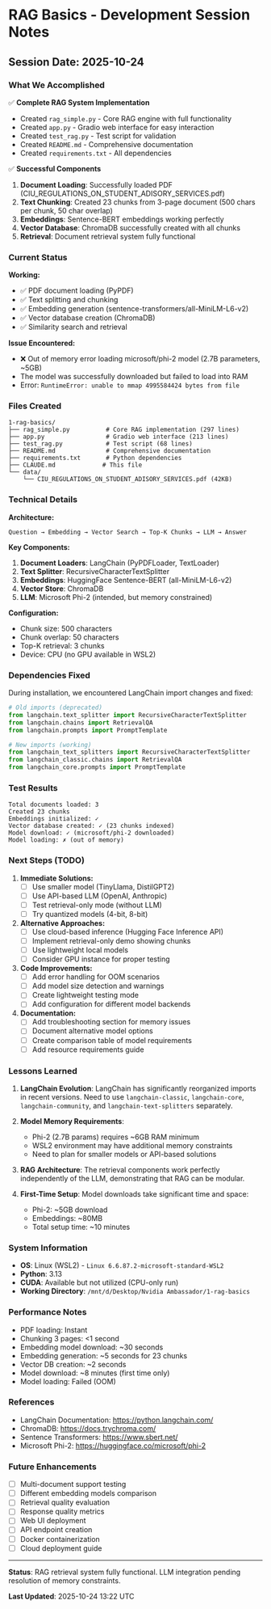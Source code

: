 # RAG Basics - Development Session Notes

## Session Date: 2025-10-24

### What We Accomplished

✅ **Complete RAG System Implementation**
- Created `rag_simple.py` - Core RAG engine with full functionality
- Created `app.py` - Gradio web interface for easy interaction
- Created `test_rag.py` - Test script for validation
- Created `README.md` - Comprehensive documentation
- Created `requirements.txt` - All dependencies

✅ **Successful Components**
1. **Document Loading**: Successfully loaded PDF (CIU_REGULATIONS_ON_STUDENT_ADISORY_SERVICES.pdf)
2. **Text Chunking**: Created 23 chunks from 3-page document (500 chars per chunk, 50 char overlap)
3. **Embeddings**: Sentence-BERT embeddings working perfectly
4. **Vector Database**: ChromaDB successfully created with all chunks
5. **Retrieval**: Document retrieval system fully functional

### Current Status

**Working:**
- ✅ PDF document loading (PyPDF)
- ✅ Text splitting and chunking
- ✅ Embedding generation (sentence-transformers/all-MiniLM-L6-v2)
- ✅ Vector database creation (ChromaDB)
- ✅ Similarity search and retrieval

**Issue Encountered:**
- ❌ Out of memory error loading microsoft/phi-2 model (2.7B parameters, ~5GB)
- The model was successfully downloaded but failed to load into RAM
- Error: `RuntimeError: unable to mmap 4995584424 bytes from file`

### Files Created

```
1-rag-basics/
├── rag_simple.py          # Core RAG implementation (297 lines)
├── app.py                 # Gradio web interface (213 lines)
├── test_rag.py            # Test script (68 lines)
├── README.md              # Comprehensive documentation
├── requirements.txt       # Python dependencies
├── CLAUDE.md             # This file
└── data/
    └── CIU_REGULATIONS_ON_STUDENT_ADISORY_SERVICES.pdf (42KB)
```

### Technical Details

**Architecture:**
```
Question → Embedding → Vector Search → Top-K Chunks → LLM → Answer
```

**Key Components:**
1. **Document Loaders**: LangChain (PyPDFLoader, TextLoader)
2. **Text Splitter**: RecursiveCharacterTextSplitter
3. **Embeddings**: HuggingFace Sentence-BERT (all-MiniLM-L6-v2)
4. **Vector Store**: ChromaDB
5. **LLM**: Microsoft Phi-2 (intended, but memory constrained)

**Configuration:**
- Chunk size: 500 characters
- Chunk overlap: 50 characters
- Top-K retrieval: 3 chunks
- Device: CPU (no GPU available in WSL2)

### Dependencies Fixed

During installation, we encountered LangChain import changes and fixed:
```python
# Old imports (deprecated)
from langchain.text_splitter import RecursiveCharacterTextSplitter
from langchain.chains import RetrievalQA
from langchain.prompts import PromptTemplate

# New imports (working)
from langchain_text_splitters import RecursiveCharacterTextSplitter
from langchain_classic.chains import RetrievalQA
from langchain_core.prompts import PromptTemplate
```

### Test Results

```
Total documents loaded: 3
Created 23 chunks
Embeddings initialized: ✓
Vector database created: ✓ (23 chunks indexed)
Model download: ✓ (microsoft/phi-2 downloaded)
Model loading: ✗ (out of memory)
```

### Next Steps (TODO)

1. **Immediate Solutions:**
   - [ ] Use smaller model (TinyLlama, DistilGPT2)
   - [ ] Use API-based LLM (OpenAI, Anthropic)
   - [ ] Test retrieval-only mode (without LLM)
   - [ ] Try quantized models (4-bit, 8-bit)

2. **Alternative Approaches:**
   - [ ] Use cloud-based inference (Hugging Face Inference API)
   - [ ] Implement retrieval-only demo showing chunks
   - [ ] Use lightweight local models
   - [ ] Consider GPU instance for proper testing

3. **Code Improvements:**
   - [ ] Add error handling for OOM scenarios
   - [ ] Add model size detection and warnings
   - [ ] Create lightweight testing mode
   - [ ] Add configuration for different model backends

4. **Documentation:**
   - [ ] Add troubleshooting section for memory issues
   - [ ] Document alternative model options
   - [ ] Create comparison table of model requirements
   - [ ] Add resource requirements guide

### Lessons Learned

1. **LangChain Evolution**: LangChain has significantly reorganized imports in recent versions. Need to use `langchain-classic`, `langchain-core`, `langchain-community`, and `langchain-text-splitters` separately.

2. **Model Memory Requirements**:
   - Phi-2 (2.7B params) requires ~6GB RAM minimum
   - WSL2 environment may have additional memory constraints
   - Need to plan for smaller models or API-based solutions

3. **RAG Architecture**: The retrieval components work perfectly independently of the LLM, demonstrating that RAG can be modular.

4. **First-Time Setup**: Model downloads take significant time and space:
   - Phi-2: ~5GB download
   - Embeddings: ~80MB
   - Total setup time: ~10 minutes

### System Information

- **OS**: Linux (WSL2) - `Linux 6.6.87.2-microsoft-standard-WSL2`
- **Python**: 3.13
- **CUDA**: Available but not utilized (CPU-only run)
- **Working Directory**: `/mnt/d/Desktop/Nvidia Ambassador/1-rag-basics`

### Performance Notes

- PDF loading: Instant
- Chunking 3 pages: <1 second
- Embedding model download: ~30 seconds
- Embedding generation: ~5 seconds for 23 chunks
- Vector DB creation: ~2 seconds
- Model download: ~8 minutes (first time only)
- Model loading: Failed (OOM)

### References

- LangChain Documentation: https://python.langchain.com/
- ChromaDB: https://docs.trychroma.com/
- Sentence Transformers: https://www.sbert.net/
- Microsoft Phi-2: https://huggingface.co/microsoft/phi-2

### Future Enhancements

- [ ] Multi-document support testing
- [ ] Different embedding models comparison
- [ ] Retrieval quality evaluation
- [ ] Response quality metrics
- [ ] Web UI deployment
- [ ] API endpoint creation
- [ ] Docker containerization
- [ ] Cloud deployment guide

---

**Status**: RAG retrieval system fully functional. LLM integration pending resolution of memory constraints.

**Last Updated**: 2025-10-24 13:22 UTC
